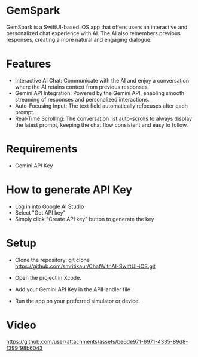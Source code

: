 # GemSpark

GemSpark is a SwiftUI-based iOS app that offers users an interactive and personalized chat experience with AI. The AI also remembers previous responses, creating a more natural and engaging dialogue.

# Features

- Interactive AI Chat: Communicate with the AI and enjoy a conversation where the AI retains context from previous responses.
- Gemini API Integration: Powered by the Gemini API, enabling smooth streaming of responses and personalized interactions.
- Auto-Focusing Input: The text field automatically refocuses after each prompt.
- Real-Time Scrolling: The conversation list auto-scrolls to always display the latest prompt, keeping the chat flow consistent and easy to follow.
  
# Requirements

- Gemini API Key

# How to generate API Key

- Log in into Google AI Studio
- Select "Get API key"
- Simply click "Create API key" button to generate the key 

# Setup

- Clone the repository:
  git clone https://github.com/smritikaur/ChatWithAI-SwiftUI-iOS.git

- Open the project in Xcode.
- Add your Gemini API Key in the APIHandler file
- Run the app on your preferred simulator or device.


# Video


https://github.com/user-attachments/assets/be6de971-6971-4335-89d8-f399f98b6043

